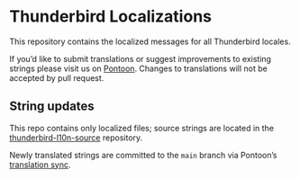 # Thunderbird Localizations

This repository contains the localized messages for all Thunderbird locales.

If you’d like to submit translations or suggest improvements to existing
strings please visit us on [Pontoon](https://pontoon.mozilla.org/projects/thunderbird/).
Changes to translations will not be accepted by pull request.


## String updates

This repo contains only localized files;
source strings are located in the 
[thunderbird-l10n-source](https://github.com/thunderbird/thunderbird-l10n-source/)
repository.

Newly translated strings are committed to the `main` branch
via Pontoon’s [translation sync](https://github.com/mozilla/pontoon/blob/main/pontoon/sync/README.md).

